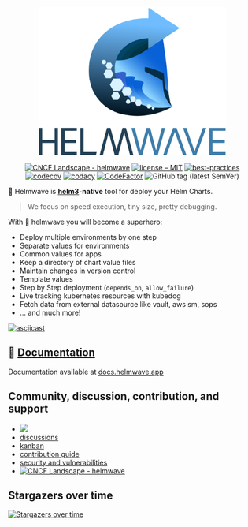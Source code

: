 <p align="center">
  <a href="https://docs.helmwave.app?utm_source=github&utm_medium=project"><img alt="helwmave logo" src="https://raw.githubusercontent.com/helmwave/logo/main/signed_logo_top.svg" style="max-height:100%;" height="300px" /></a>
</p>

<p align="center">
  <a href="https://landscape.cncf.io/?selected=helmwave"><img src="https://img.shields.io/badge/CNCF_Landscape-helmwave-blue" alt="CNCF Landscape - helmwave"></a>
  <a href="https://github.com/helmwave/helmwave/blob/main/LICENSE"><img alt="license – MIT" src="https://img.shields.io/github/license/zhilyaev/helmwave"></a>
  <a href="https://bestpractices.coreinfrastructure.org/projects/5426"><img alt="best-practices" src="https://bestpractices.coreinfrastructure.org/projects/5426/badge"></a>
  <a href="https://codecov.io/gh/helmwave/helmwave"><img alt="codecov" src="https://codecov.io/gh/helmwave/helmwave/branch/main/graph/badge.svg?token=0WXxYhIG4S" /></a>
  <a href="https://www.codacy.com/gh/helmwave/helmwave/dashboard?utm_source=github.com&amp;utm_medium=referral&amp;utm_content=helmwave/helmwave&amp;utm_campaign=Badge_Grade"><img alt="codacy" src="https://app.codacy.com/project/badge/Grade/200ca37690b7463b976f1ece36b53a4e"/></a>
  <a href="https://www.codefactor.io/repository/github/helmwave/helmwave"><img src="https://www.codefactor.io/repository/github/helmwave/helmwave/badge" alt="CodeFactor" /></a>
  <img alt="GitHub tag (latest SemVer)" src="https://img.shields.io/github/v/tag/zhilyaev/helmwave?label=latest">
</p>


🌊 Helmwave is **[helm3](https://github.com/helm/helm/)-native** tool for deploy your Helm Charts.

> We focus on speed execution, tiny size, pretty debugging.

With 🌊 helmwave you will become a superhero:

- Deploy multiple environments by one step
- Separate values for environments
- Common values for apps
- Keep a directory of chart value files
- Maintain changes in version control
- Template values
- Step by Step deployment (`depends_on`, `allow_failure`)
- Live tracking kubernetes resources with kubedog
- Fetch data from external datasource like vault, aws sm, sops
- ... and much more!

[![asciicast](https://asciinema.org/a/591181.svg)](https://asciinema.org/a/591181)

## 📖 [Documentation](https://docs.helmwave.app?utm_source=github&utm_medium=project)

Documentation available at [docs.helmwave.app](https://docs.helmwave.app?utm_source=github&utm_medium=project)


## Community, discussion, contribution, and support

- <a href="https://t.me/helmwave" ><img src="https://img.shields.io/badge/telegram-chat-179cde.svg?logo=telegram" /></a>
- [discussions](https://github.com/orgs/helmwave/discussions)
- [kanban](https://github.com/orgs/helmwave/projects/3)
- [contribution guide](https://github.com/helmwave/helmwave/blob/main/CONTRIBUTING.md)
- [security and vulnerabilities](https://github.com/helmwave/helmwave/blob/main/SECURITY.md)
- <a href="https://landscape.cncf.io/?selected=helmwave"><img src="https://img.shields.io/badge/CNCF_Landscape-helmwave-blue" alt="CNCF Landscape - helmwave"></a>


## Stargazers over time

[![Stargazers over time](https://starchart.cc/helmwave/helmwave.svg)](https://starchart.cc/helmwave/helmwave)
